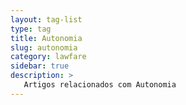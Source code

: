```yaml
---
layout: tag-list
type: tag
title: Autonomia
slug: autonomia
category: lawfare
sidebar: true
description: >
   Artigos relacionados com Autonomia
---
```

